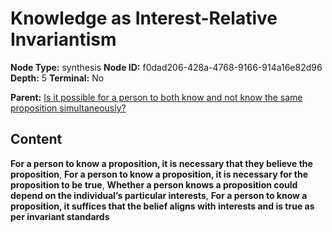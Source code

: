 # Knowledge as Interest-Relative Invariantism

**Node Type:** synthesis
**Node ID:** f0dad206-428a-4768-9166-914a16e82d96
**Depth:** 5
**Terminal:** No

**Parent:** [Is it possible for a person to both know and not know the same proposition simultaneously?](is-it-possible-for-a-person-to-both-know-and-not-know-the-same-proposition-simultaneously-antithesis-31c3c930-9804-41c1-8c0d-0f53a817e828.md)

## Content

**For a person to know a proposition, it is necessary that they believe the proposition**, **For a person to know a proposition, it is necessary for the proposition to be true**, **Whether a person knows a proposition could depend on the individual’s particular interests**, **For a person to know a proposition, it suffices that the belief aligns with interests and is true as per invariant standards**
